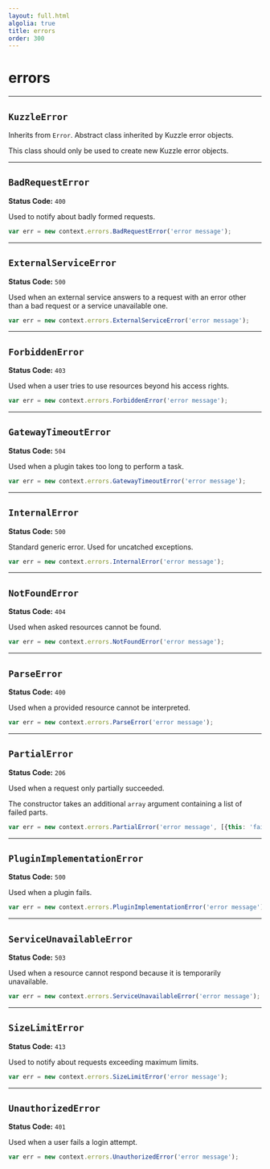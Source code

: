 ```yaml
---
layout: full.html
algolia: true
title: errors
order: 300
---
```


# errors

---

## `KuzzleError`

Inherits from `Error`. Abstract class inherited by Kuzzle error objects.

This class should only be used to create new Kuzzle error objects.

---

## `BadRequestError`

**Status Code:** `400`

Used to notify about badly formed requests.

```js
var err = new context.errors.BadRequestError('error message');
```

---

## `ExternalServiceError`

**Status Code:** `500`

Used when an external service answers to a request with an error other than a bad request or a service unavailable one.

```js
var err = new context.errors.ExternalServiceError('error message');
```

---

## `ForbiddenError`

**Status Code:** `403`

Used when a user tries to use resources beyond his access rights.

```js
var err = new context.errors.ForbiddenError('error message');
```

---

## `GatewayTimeoutError`

**Status Code:** `504`

Used when a plugin takes too long to perform a task.

```js
var err = new context.errors.GatewayTimeoutError('error message');
```

---

## `InternalError`

**Status Code:** `500`

Standard generic error. Used for uncatched exceptions.

```js
var err = new context.errors.InternalError('error message');
```

---

## `NotFoundError`

**Status Code:** `404`

Used when asked resources cannot be found.

```js
var err = new context.errors.NotFoundError('error message');
```

---

## `ParseError`

**Status Code:** `400`

Used when a provided resource cannot be interpreted.

```js
var err = new context.errors.ParseError('error message');
```

---

## `PartialError`

**Status Code:** `206`

Used when a request only partially succeeded.

The constructor takes an additional `array` argument containing a list of failed parts.

```js
var err = new context.errors.PartialError('error message', [{this: 'failed'}, {andThis: 'failed too'}]);
```

---

## `PluginImplementationError`

**Status Code:** `500`

Used when a plugin fails.

```js
var err = new context.errors.PluginImplementationError('error message');
```

---

## `ServiceUnavailableError`

**Status Code:** `503`

Used when a resource cannot respond because it is temporarily unavailable.

```js
var err = new context.errors.ServiceUnavailableError('error message');
```

---

## `SizeLimitError`

**Status Code:** `413`

Used to notify about requests exceeding maximum limits.

```js
var err = new context.errors.SizeLimitError('error message');
```

---

## `UnauthorizedError`

**Status Code:** `401`

Used when a user fails a login attempt.

```js
var err = new context.errors.UnauthorizedError('error message');
```
